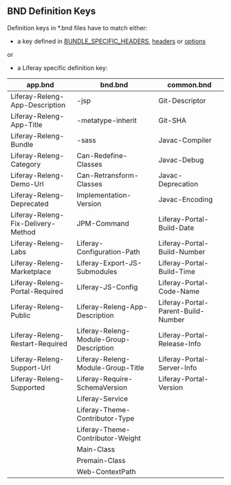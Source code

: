 ## BND Definition Keys

Definition keys in *.bnd files have to match either:

* a key defined in
[BUNDLE\_SPECIFIC\_HEADERS](http://grepcode.com/file/repo1.maven.org/maven2/biz.aQute.bnd/bnd/2.1.0/aQute/bnd/osgi/Constants.java#Constants.0BUNDLE_SPECIFIC_HEADERS),
[headers](http://grepcode.com/file/repo1.maven.org/maven2/biz.aQute.bnd/bnd/2.1.0/aQute/bnd/osgi/Constants.java#Constants.0headers)
or
[options](http://grepcode.com/file/repo1.maven.org/maven2/biz.aQute.bnd/bnd/2.1.0/aQute/bnd/osgi/Constants.java#Constants.0options)

or

* a Liferay specific definition key:

app.bnd | bnd.bnd | common.bnd
--- | --- | ---
Liferay-Releng-App-Description | -jsp | Git-Descriptor
Liferay-Releng-App-Title | -metatype-inherit | Git-SHA
Liferay-Releng-Bundle | -sass | Javac-Compiler
Liferay-Releng-Category | Can-Redefine-Classes | Javac-Debug
Liferay-Releng-Demo-Url | Can-Retransform-Classes | Javac-Deprecation
Liferay-Releng-Deprecated | Implementation-Version | Javac-Encoding
Liferay-Releng-Fix-Delivery-Method | JPM-Command | Liferay-Portal-Build-Date
Liferay-Releng-Labs | Liferay-Configuration-Path | Liferay-Portal-Build-Number
Liferay-Releng-Marketplace | Liferay-Export-JS-Submodules | Liferay-Portal-Build-Time
Liferay-Releng-Portal-Required | Liferay-JS-Config | Liferay-Portal-Code-Name
Liferay-Releng-Public | Liferay-Releng-App-Description | Liferay-Portal-Parent-Build-Number
Liferay-Releng-Restart-Required | Liferay-Releng-Module-Group-Description | Liferay-Portal-Release-Info
Liferay-Releng-Support-Url | Liferay-Releng-Module-Group-Title | Liferay-Portal-Server-Info
Liferay-Releng-Supported | Liferay-Require-SchemaVersion | Liferay-Portal-Version
 | | Liferay-Service |
 | | Liferay-Theme-Contributor-Type |
 | | Liferay-Theme-Contributor-Weight |
 | | Main-Class |
 | | Premain-Class |
 | | Web-ContextPath |